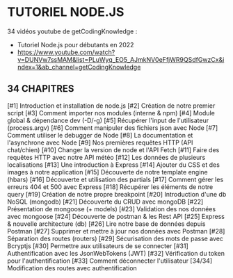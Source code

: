 # TUTORIEL NODE.JS
34 vidéos youtube de getCodingKnowledge : 
- Tutoriel Node.js pour débutants en 2022
- https://www.youtube.com/watch?v=DUNVw7ssMAM&list=PLuWyq_EO5_AJmkNV0eFfjWR9QSdfGwzCx&index=1&ab_channel=getCodingKnowledge

## 34 CHAPITRES
[#1] Introduction et installation de node.js 
[#2] Création de notre premier script 
[#3] Comment importer nos modules (interne & npm) 
[#4] Module global & dépendance dev (-D/-g) 
[#5] Récupérer l'input de l'utilisateur (process.argv) 
[#6] Comment manipuler des fichiers json avec Node 
[#7] Comment utiliser le debugger de Node 
[#8] La documentation et l'asynchrone avec Node 
[#9] Nos premières requêtes HTTP (API chat/chien) 
[#10] Changer la version de node et l'API Fetch 
[#11] Faire des requêtes HTTP avec notre API météo 
[#12] Les données de plusieurs localisations 
[#13] Une introduction à Express 
[#14] Ajouter du CSS et des images à notre application 
[#15] Découverte de notre template engine (hbars) 
[#16] Découverte et utilisation des partials 
[#17] Comment gérer les erreurs 404 et 500 avec Express 
[#18] Récupérer les éléments de notre query 
[#19] Création de notre propre breakpoint 
[#20] Introduction d'une db NoSQL (mongodb) 
[#21] Découverte du CRUD avec mongoDB 
[#22] Présentation de mongoose (+ models) 
[#23] Validation des nos données avec mongoose 
[#24] Découverte de postman & les Rest API 
[#25] Express & nouvelle architecture (db) 
[#26] Lire notre base de données depuis Postman 
[#27] Supprimer et mettre à jour nos données avec Postman 
[#28] Séparation des routes (routers) 
[#29] Sécurisation des mots de passe avec Bcryptjs 
[#30] Permettre aux utilisateurs de se connecter 
[#31] Authentification avec les JsonWebTokens (JWT) 
[#32] Vérification du token pour l'authentification 
[#33] Comment déconnecter l'utilisateur 
[34/34] Modification des routes avec authentification 